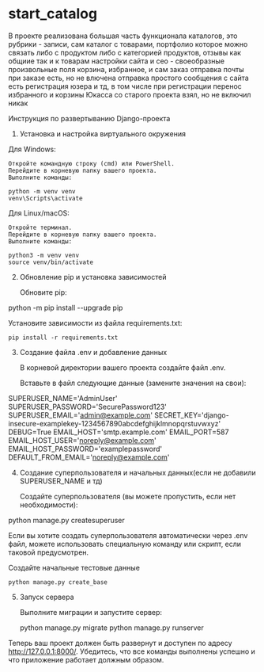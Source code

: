 # start_catalog

В проекте реализована большая часть функционала каталогов,
это рубрики - записи,
сам каталог с товарами,
портфолио которое можно связать либо с продуктом либо с категорией продуктов,
отзывы как общиие так и к товарам
настройки сайта и сео - своеобразные произвольные поля
корзина, избранное, и сам заказ
отправка почты при заказе есть, но не влючена
отправка простого сообщения с сайта есть
регистрация юзера и тд, в том числе при регистрации перенос избранного и корзины
Юкасса со старого проекта взял, но не включил никак

Инструкция по развертыванию Django-проекта
1. Установка и настройка виртуального окружения

Для Windows:

    Откройте командную строку (cmd) или PowerShell.
    Перейдите в корневую папку вашего проекта.
    Выполните команды:

    python -m venv venv
    venv\Scripts\activate

Для Linux/macOS:

    Откройте терминал.
    Перейдите в корневую папку вашего проекта.
    Выполните команды:

    python3 -m venv venv
    source venv/bin/activate

2. Обновление pip и установка зависимостей

    Обновите pip:

python -m pip install --upgrade pip

Установите зависимости из файла requirements.txt:

    pip install -r requirements.txt

3. Создание файла .env и добавление данных

    В корневой директории вашего проекта создайте файл .env.

    Вставьте в файл следующие данные (замените значения на свои):

SUPERUSER_NAME='AdminUser'
SUPERUSER_PASSWORD='SecurePassword123'
SUPERUSER_EMAIL='admin@example.com'
SECRET_KEY='django-insecure-examplekey-1234567890abcdefghijklmnopqrstuvwxyz'
DEBUG=True
EMAIL_HOST='smtp.example.com'
EMAIL_PORT=587
EMAIL_HOST_USER='noreply@example.com'
EMAIL_HOST_PASSWORD='examplepassword'
DEFAULT_FROM_EMAIL='noreply@example.com'


4. Создание суперпользователя и начальных данных(если не добавили SUPERUSER_NAME и тд)

    Создайте суперпользователя (вы можете пропустить, если нет необходимости):

python manage.py createsuperuser

Если вы хотите создать суперпользователя автоматически через .env файл, можете использовать специальную команду или скрипт, если таковой предусмотрен.

Создайте начальные тестовые данные

    python manage.py create_base

5. Запуск сервера

    Выполните миграции и запустите сервер:

    python manage.py migrate
    python manage.py runserver

Теперь ваш проект должен быть развернут и доступен по адресу http://127.0.0.1:8000/. Убедитесь, что все команды выполнены успешно и что приложение работает должным образом.
